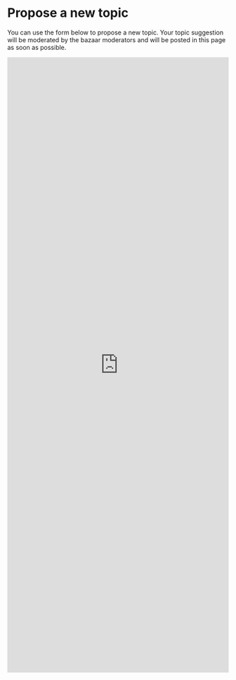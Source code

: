 # Propose a new topic

You can use the form below to propose a new topic. Your topic suggestion will be moderated by the bazaar moderators and will be posted in this page as soon as possible. 

<iframe src="https://docs.google.com/forms/d/e/1FAIpQLSf42VTi-geag5gUEp3RxMNnE3P9nM4oCU_tj9dol-oTVgbQaw/viewform?embedded=true" width="100%" height="1400" frameborder="0" marginheight="0" marginwidth="0">Loading…</iframe>
